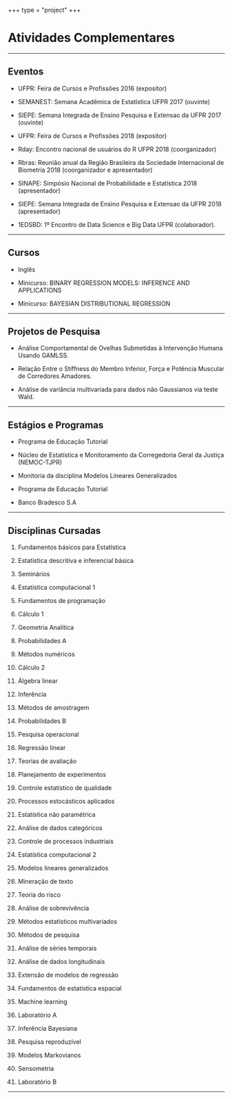 +++
type = "project"
+++

Atividades Complementares
=========================

---

## Eventos

<p align="justify">
</p>

 - UFPR: Feira de Cursos e Profissões 2016 (expositor)
 
 - SEMANEST: Semana Acadêmica de Estatística UFPR 2017 (ouvinte)
 
 - SIEPE: Semana Integrada de Ensino Pesquisa e Extensao da UFPR 2017 (ouvinte)
 
 - UFPR: Feira de Cursos e Profissões 2018 (expositor)
 
 - Rday: Encontro nacional de usuários do R UFPR 2018 (coorganizador)
 
 - Rbras: Reunião anual da Região Brasileira da Sociedade Internacional de Biometria 2018 (coorganizador e apresentador)

 - SINAPE: Simpósio Nacional de Probabilidade e Estatística 2018 (apresentador)
 
 - SIEPE: Semana Integrada de Ensino Pesquisa e Extensao da UFPR 2018 (apresentador)
 
 - 1EDSBD: 1º Encontro de Data Science e Big Data UFPR (colaborador).
 
---

## Cursos

<p align="justify">

</p>

 - Inglês
 
 - Minicurso: BINARY REGRESSION MODELS: INFERENCE AND APPLICATIONS
 
 - Minicurso: BAYESIAN DISTRIBUTIONAL REGRESSION

---

## Projetos de Pesquisa

<p align="justify">
</p>

 - Análise Comportamental de Ovelhas Submetidas à Intervenção Humana Usando GAMLSS.
 
 - Relação Entre o Stiffness do Membro Inferior, Força e Potência Muscular de Corredores Amadores.
 
 - Análise de variância multivariada para dados não Gaussianos via teste Wald.
 
---

## Estágios e Programas

<p align="justify">
</p>

 - Programa de Educação Tutorial
 
 - Núcleo de Estatística e Monitoramento da Corregedoria Geral da Justiça (NEMOC-TJPR)
 
 - Monitoria da disciplina Modelos Lineares Generalizados
 
 - Programa de Educação Tutorial
 
 - Banco Bradesco S.A

---

## Disciplinas Cursadas

<p align="justify">
</p>

1. Fundamentos básicos para Estatística
2. Estatística descritiva e inferencial básica

3. Seminários
4. Estatística computacional 1
5. Fundamentos de programação
6. Cálculo 1
7. Geometria Analítica

8. Probabilidades A
9. Métodos numéricos
10. Cálculo 2
11. Álgebra linear

12. Inferência
13. Métodos de amostragem
14. Probabilidades B
15. Pesquisa operacional

16. Regressão linear
17. Teorias de avaliação
18. Planejamento de experimentos
19. Controle estatístico de qualidade

20. Processos estocásticos aplicados
21. Estatística não paramétrica
22. Análise de dados categóricos
23. Controle de processos industriais

24. Estatística computacional 2
25. Modelos lineares generalizados
26. Mineração de texto
27. Teoria do risco

28. Análise de sobrevivência
29. Métodos estatísticos multivariados
30. Métodos de pesquisa

31. Análise de séries temporais
32. Análise de dados longitudinais
33. Extensão de modelos de regressão
34. Fundamentos de estatística espacial
35. Machine learning

36. Laboratório A
37. Inferência Bayesiana
38. Pesquisa reproduzível
39. Modelos Markovianos

40. Sensometria

41. Laboratório B

---